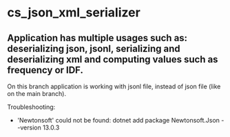 # cs_json_xml_serializer
## Application has multiple usages such as: deserializing json, jsonl, serializing and deserializing xml and computing values such as frequency or IDF.
On this branch application is working with jsonl file, instead of json file (like on the main branch).

Troubleshooting:
* 'Newtonsoft' could not be found: dotnet add package Newtonsoft.Json --version 13.0.3
